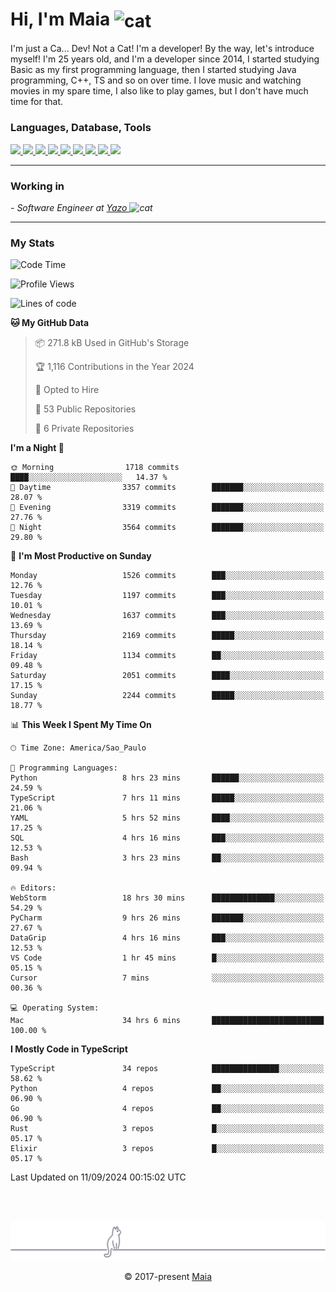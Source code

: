 <h1 align="left">Hi, I'm Maia 
<img src="https://emojis.slackmojis.com/emojis/images/1643509834/36299/black-cat.gif?1643509834" width="50" height="60" align="center"  alt="cat"/>
</h1>

I'm just a Ca... Dev! Not a Cat! I'm a developer! By the way, let's introduce myself!
I'm 25 years old, and I'm a developer since 2014, I started studying Basic as my first programming
language, then I started studying Java programming, C++, TS and so on over time.
I love music and watching movies in my spare time, I also like to play games, but I don't have much time for that.

<h3 align="left">Languages, Database, Tools</h3>
<p>
  <a href="https://www.typescriptlang.org">
    <img src="https://skillicons.dev/icons?i=ts" />
  </a>
  <a href="https://go.dev">
    <img src="https://skillicons.dev/icons?i=go" />
  </a>
  <a href="https://www.python.org">
    <img src="https://skillicons.dev/icons?i=python" />
  </a>
  <a href="https://gradle.org">
    <img src="https://skillicons.dev/icons?i=gradle" />
  </a>
  <a href="https://redis.io">
    <img src="https://skillicons.dev/icons?i=redis" />
  </a>
  <a href="https://www.mongodb.com">
    <img src="https://skillicons.dev/icons?i=mongodb" />
  </a>
  <a href="https://nodejs.org">
    <img src="https://skillicons.dev/icons?i=nodejs" />
  </a>
  <a href="https://www.javascript.com">
    <img src="https://skillicons.dev/icons?i=js" />
  </a>
  <a href="https://www.docker.com">
    <img src="https://skillicons.dev/icons?i=docker" />
  </a>
</p>

<hr/>

<h3>Working in</h3>

<p><em> - Software Engineer at <a href="[https://pdasolucoes.com.br](https://yazo.com.br/)">Yazo
</a><img src="https://media.giphy.com/media/WUlplcMpOCEmTGBtBW/giphy.gif" width="30" alt="cat"> 
</em></p>

<hr/>

### My Stats

<!--START_SECTION:waka-->
![Code Time](http://img.shields.io/badge/Code%20Time-4%2C650%20hrs%2034%20mins-blue)

![Profile Views](http://img.shields.io/badge/Profile%20Views-7-blue)

![Lines of code](https://img.shields.io/badge/From%20Hello%20World%20I%27ve%20Written-3.7%20million%20lines%20of%20code-blue)

**🐱 My GitHub Data** 

> 📦 271.8 kB Used in GitHub's Storage 
 > 
> 🏆 1,116 Contributions in the Year 2024
 > 
> 💼 Opted to Hire
 > 
> 📜 53 Public Repositories 
 > 
> 🔑 6 Private Repositories 
 > 
**I'm a Night 🦉** 

```text
🌞 Morning                1718 commits        ████░░░░░░░░░░░░░░░░░░░░░   14.37 % 
🌆 Daytime                3357 commits        ███████░░░░░░░░░░░░░░░░░░   28.07 % 
🌃 Evening                3319 commits        ███████░░░░░░░░░░░░░░░░░░   27.76 % 
🌙 Night                  3564 commits        ███████░░░░░░░░░░░░░░░░░░   29.80 % 
```
📅 **I'm Most Productive on Sunday** 

```text
Monday                   1526 commits        ███░░░░░░░░░░░░░░░░░░░░░░   12.76 % 
Tuesday                  1197 commits        ███░░░░░░░░░░░░░░░░░░░░░░   10.01 % 
Wednesday                1637 commits        ███░░░░░░░░░░░░░░░░░░░░░░   13.69 % 
Thursday                 2169 commits        █████░░░░░░░░░░░░░░░░░░░░   18.14 % 
Friday                   1134 commits        ██░░░░░░░░░░░░░░░░░░░░░░░   09.48 % 
Saturday                 2051 commits        ████░░░░░░░░░░░░░░░░░░░░░   17.15 % 
Sunday                   2244 commits        █████░░░░░░░░░░░░░░░░░░░░   18.77 % 
```


📊 **This Week I Spent My Time On** 

```text
🕑︎ Time Zone: America/Sao_Paulo

💬 Programming Languages: 
Python                   8 hrs 23 mins       ██████░░░░░░░░░░░░░░░░░░░   24.59 % 
TypeScript               7 hrs 11 mins       █████░░░░░░░░░░░░░░░░░░░░   21.06 % 
YAML                     5 hrs 52 mins       ████░░░░░░░░░░░░░░░░░░░░░   17.25 % 
SQL                      4 hrs 16 mins       ███░░░░░░░░░░░░░░░░░░░░░░   12.53 % 
Bash                     3 hrs 23 mins       ██░░░░░░░░░░░░░░░░░░░░░░░   09.94 % 

🔥 Editors: 
WebStorm                 18 hrs 30 mins      ██████████████░░░░░░░░░░░   54.29 % 
PyCharm                  9 hrs 26 mins       ███████░░░░░░░░░░░░░░░░░░   27.67 % 
DataGrip                 4 hrs 16 mins       ███░░░░░░░░░░░░░░░░░░░░░░   12.53 % 
VS Code                  1 hr 45 mins        █░░░░░░░░░░░░░░░░░░░░░░░░   05.15 % 
Cursor                   7 mins              ░░░░░░░░░░░░░░░░░░░░░░░░░   00.36 % 

💻 Operating System: 
Mac                      34 hrs 6 mins       █████████████████████████   100.00 % 
```

**I Mostly Code in TypeScript** 

```text
TypeScript               34 repos            ███████████████░░░░░░░░░░   58.62 % 
Python                   4 repos             ██░░░░░░░░░░░░░░░░░░░░░░░   06.90 % 
Go                       4 repos             ██░░░░░░░░░░░░░░░░░░░░░░░   06.90 % 
Rust                     3 repos             █░░░░░░░░░░░░░░░░░░░░░░░░   05.17 % 
Elixir                   3 repos             █░░░░░░░░░░░░░░░░░░░░░░░░   05.17 % 
```




 Last Updated on 11/09/2024 00:15:02 UTC
<!--END_SECTION:waka-->


<br/>
<br/>

<p align="center"><img src="https://raw.githubusercontent.com/gabrielmaialva33/gabrielmaialva33/master/assets/gray0_ctp_on_line.svg?sanitize=true" /></p>
<p align="center">&copy; 2017-present <a href="https://github.com/gabrielmaialva33/" target="_blank">Maia</a>
